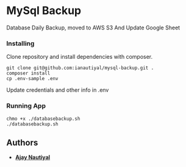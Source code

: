 # MySql Backup

Database Daily Backup, moved to AWS S3 And Update Google Sheet

### Installing
Clone repository and install dependencies with composer.
```
git clone git@github.com:ianautiyal/mysql-backup.git .
composer install
cp .env-sample .env
```

Update credentials and other info in .env

### Running App

```
chmo +x ./databasebackup.sh
./databasebackup.sh
```

## Authors

* [**Ajay Nautiyal**](https://github.com/ianautiyal)
